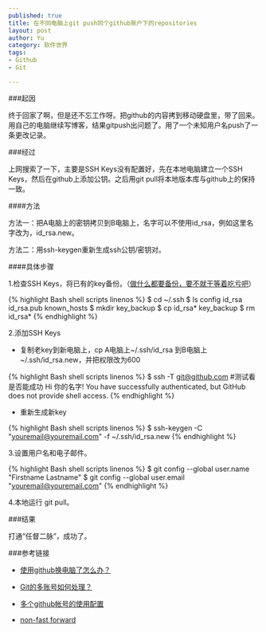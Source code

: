 ```yaml
--- 
published: true
title: 在不同电脑上git push同个github账户下的repositories
layout: post
author: Yu
category: 软件世界
tags: 
- Github
- Git

---
```

###起因

终于回家了啊，但是还不忘工作呀。把github的内容拷到移动硬盘里，带了回来。用自己的电脑继续写博客，结果gitpush出问题了。用了一个未知用户名push了一条更改记录。

###经过

上网搜索了一下，主要是SSH Keys没有配置好，先在本地电脑建立一个SSH Keys，然后在github上添加公钥。之后用git pull将本地版本库与github上的保持一致。

####方法

方法一：把A电脑上的密钥拷贝到B电脑上，名字可以不使用id_rsa，例如这里名字改为，id_rsa.new。

方法二：用ssh-keygen重新生成ssh公钥/密钥对。


####具体步骤

1.检查SSH Keys，将已有的key备份。（[做什么都要备份，要不就干等着吃亏吧](http://yulijia.net/en/git/2012/10/09/github-pages.html "all file on your disk folder will be deleted")）

{% highlight  Bash shell scripts linenos %}
$ cd ~/.ssh
$ ls
    config  id_rsa  id_rsa.pub  known_hosts
$ mkdir key_backup
$ cp id_rsa* key_backup
$ rm id_rsa*
{% endhighlight %}

2.添加SSH Keys

- 复制老key到新电脑上，cp A电脑上~/.ssh/id_rsa  到B电脑上 ~/.ssh/id_rsa.new，并把权限改为600
 
{% highlight  Bash shell scripts linenos %}
$ ssh -T git@github.com  #测试看是否能成功
       Hi 你的名字! You have successfully authenticated, but GitHub does not provide shell access.
{% endhighlight %}

- 重新生成新key

{% highlight  Bash shell scripts linenos %}
$ ssh-keygen -C "youremail@youremail.com" -f ~/.ssh/id_rsa.new
{% endhighlight %}

3.设置用户名和电子邮件。      

{% highlight  Bash shell scripts linenos %}
$ git config --global user.name "Firstname Lastname"
$ git config --global user.email "youremail@youremail.com"
{% endhighlight %} 

4.本地运行 git pull。

###结果

打通<q>任督二脉</q>，成功了。

###参考链接

- [使用github换电脑了怎么办？](http://jpuyy.com/2012/07/use-github-and-change-computer.html "使用github换电脑了怎么办？")

- [Git的多账号如何处理？](https://gist.github.com/suziewong/4378434 "Git的多账号如何处理？")

- [多个github帐号的使用配置](http://goo.gl/3eUg8 "多个github帐号 google搜索结果")

- [non-fast forward](http://stackoverflow.com/questions/1713137/github-first-push-problem-how-to-merge-remote-changes "Github first push problem… how to merge remote changes?") 
